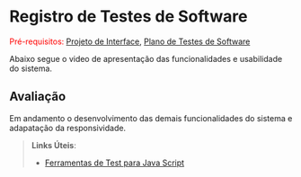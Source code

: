 # Registro de Testes de Software

<span style="color:red">Pré-requisitos: <a href="3-Projeto de Interface.md"> Projeto de Interface</a></span>, <a href="8-Plano de Testes de Software.md"> Plano de Testes de Software</a>

Abaixo segue o video de apresentação das funcionalidades e usabilidade do sistema.

## Avaliação

Em andamento o desenvolvimento das demais funcionalidades do sistema e adapatação da responsividade.

> **Links Úteis**:
> - [Ferramentas de Test para Java Script](https://geekflare.com/javascript-unit-testing/)